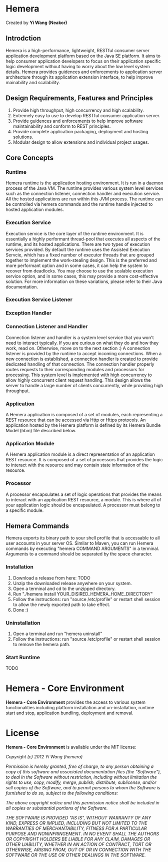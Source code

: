 # Hemera
Created by **Yi Wang (Neakor)**

## Introdction

Hemera is a high-performance, lightweight, RESTful consumer server application
development platform based on the Java SE platform. It aims to help consumer
application developers to focus on their application specific logic development
without having to worry about the low level system details. Hemera provides
guidences and enforcements to application server architecture through its
application extension interface, to help improve mainability and scalability.

## Design Requirements, Features and Principles

1. Provide high throughput, high concurrency and high scalability.
2. Extremely easy to use to develop RESTful consumer application server.
3. Provide guidences and enforcements to help improve software maintainability
and conform to REST principles.
4. Provide complete application packaging, deployment and hosting solutions.
5. Modular design to allow extensions and individual project usages.

## Core Concepts

### Runtime

Hemera runtime is the application hosting environment. It is run in a daemon process
of the Java VM. The runtime provides various system level services such as the
connection listener, connection handler and execution service. All the hosted
applications are run within this JVM process. The runtime can be controlled
via hemera commands and the runtime handle injected to hosted application modules.

### Execution Service

Execution service is the core layer of the runtime environment. It is essentially
a highly performant thread-pool that executes all aspects of the runtime, and its
hosted applications. There are two types of execution services provided. By default
the runtime uses the Assisted Execution Servcie, which has a fixed number of
executor threads that are grouped together to implement the work-stealing design.
This is the preferred and more performant option and in some cases, it can help
the system to recover from deadlocks. You may choose to use the scalable execution
service option, and in some cases, this may provide a more cost-effective solution.
For more information on these variations, please refer to their Java documentation.

### Execution Service Listener

### Exception Handler

### Connection Listener and Handler

Connection listener and handler is a system level service that you won't need to
interact typically. If you are curious on what they do and how they work, read on.
Otherwise, move on to the next section :) A connection listener is provided by
the runtime to accept incoming connections. When a new connection is established,
a connection handler is created to provide dedicated handling of that connection.
The connection handler properly routes requests to their corresponding modules
and processors for processing. This system level is implemented with high
concurrency to allow highly concurrent client request handling. This design
allows the server to handle a large number of clients concurrently, while providing
high throughput.

### Application

A Hemera application is composed of a set of modules, each representing a REST
resource that can be accessed via Http or Https protocols. An application hosted
by the Hemera platform is defined by its Hemera Bundle Model (hbm) file described
below.

### Application Module

A Hemera application module is a direct representation of an application REST
resource. It is composed of a set of processors that provides the logic to
interact with the resource and may contain state information of the resource.

### Processor

A processor encapsulates a set of logic operations that provides the means to interact
with an application REST resource, a module. This is where all of your application
logic should be encapsulated. A processor must belong to a specific module.

## Hemera Commands

Hemera exports its binary path to your shell profile that is accessable to all
user accounts in your server OS. Similar to Maven, you can run Hemera commands
by executing "hemera COMMAND ARGUMENTS" in a terminal. Arguments to a command
should be separated by the space character.

### Installation

1. Download a release from here: TODO
2. Unzip the downloaded release anywhere on your system.
3. Open a terminal and cd to the unzipped directory.
4. Run "./hemera install YOUR_DISIRED_HEMERA_HOME_DIRECTORY"
5. Follow the instructions: run "source /etc/profile" or restart shell session to
allow the newly exported path to take effect.
6. Done :)

### Uninstallation

1. Open a terminal and run "hemera uninstall"
2. Follow the instructions: run "source /etc/profile" or restart shell session to
remove the hemera path.

### Start Runtime
TODO

# Hemera - Core Environment

**Hemera - Core Environment** provides the access to various system
functionalities including platform installation and un-installation, runtime
start and stop, application bundling, deployment and removal.

# License

**Hemera - Core Environment** is available under the MIT license:

*Copyright (c) 2012 Yi Wang (hemera)*

*Permission is hereby granted, free of charge, to any person obtaining a copy*
*of this software and associated documentation files (the "Software"), to deal*
*in the Software without restriction, including without limitation the rights*
*to use, copy, modify, merge, publish, distribute, sublicense, and/or sell*
*copies of the Software, and to permit persons to whom the Software is*
*furnished to do so, subject to the following conditions:*

*The above copyright notice and this permission notice shall be included in*
*all copies or substantial portions of the Software.*

*THE SOFTWARE IS PROVIDED "AS IS", WITHOUT WARRANTY OF ANY KIND, EXPRESS OR*
*IMPLIED, INCLUDING BUT NOT LIMITED TO THE WARRANTIES OF MERCHANTABILITY,*
*FITNESS FOR A PARTICULAR PURPOSE AND NONINFRINGEMENT. IN NO EVENT SHALL THE*
*AUTHORS OR COPYRIGHT HOLDERS BE LIABLE FOR ANY CLAIM, DAMAGES OR OTHER*
*LIABILITY, WHETHER IN AN ACTION OF CONTRACT, TORT OR OTHERWISE, ARISING FROM,*
*OUT OF OR IN CONNECTION WITH THE SOFTWARE OR THE USE OR OTHER DEALINGS IN*
*THE SOFTWARE.*